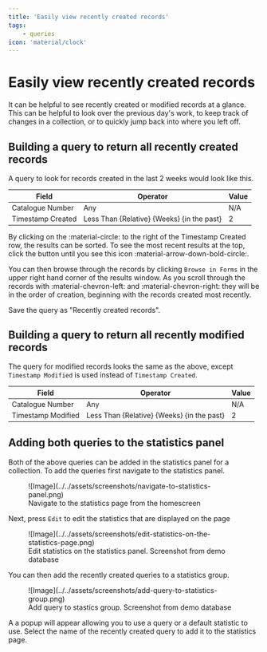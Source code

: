 ```yaml
---
title: 'Easily view recently created records'
tags:
    - queries
icon: 'material/clock'
---
```


# Easily view recently created records

It can be helpful to see recently created or modified records at a glance. This can be helpful to look over the previous day's work, to keep track of changes in a collection, or to quickly jump back into where you left off.

## Building a query to return all recently created records

A query to look for records created in the last 2 weeks would look like this.

| Field | Operator | Value |
| ----- | -------- | ----- |
| Catalogue Number | Any | N/A |
| Timestamp Created | Less Than {Relative} {Weeks} {in the past} | 2 |

By clicking on the :material-circle: to the right of the Timestamp Created row, the results can be sorted. To see the most recent results at the top, click the button until you see this icon :material-arrow-down-bold-circle:.

You can then browse through the records by clicking `Browse in Forms` in the upper right hand corner of the results window. As you scroll through the records with :material-chevron-left: and :material-chevron-right: they will be in the order of creation, beginning with the records created most recently.

Save the query as "Recently created records".

## Building a query to return all recently modified records

The query for modified records looks the same as the above, except `Timestamp Modified` is used instead of `Timestamp Created`.

| Field | Operator | Value |
| ----- | -------- | ----- |
| Catalogue Number | Any | N/A |
| Timestamp Modified | Less Than {Relative} {Weeks} {in the past} | 2 |

## Adding both queries to the statistics panel

Both of the above queries can be added in the statistics panel for a collection. To add the queries first navigate to the statistics panel.

<figure markdown>
  ![Image](../../assets/screenshots/navigate-to-statistics-panel.png)
  <figcaption>Navigate to the statistics page from the homescreen</figcaption>
</figure>

Next, press `Edit` to edit the statistics that are displayed on the page

<figure markdown>
  ![Image](../../assets/screenshots/edit-statistics-on-the-statistics-page.png)
  <figcaption>Edit statistics on the statistics panel. Screenshot from demo database</figcaption>
</figure>

You can then add the recently created queries to a statistics group. 

<figure markdown>
  ![Image](../../assets/screenshots/add-query-to-statistics-group.png)
  <figcaption>Add query to stastics group. Screenshot from demo database</figcaption>
</figure>

A a popup will appear allowing you to use a query or a default statistic to use. Select the name of the recently created query to add it to the statistics page.
